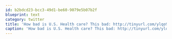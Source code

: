 ```yaml
---
id: b2bdcd23-bcc3-49d1-be60-9079e5b07b2f
blueprint: text
category: twitter
title: 'How bad is U.S. Health care? This bad: http://tinyurl.com/ylqo972'
caption: 'How bad is U.S. Health care? This bad: http://tinyurl.com/ylqo972'
---
```

